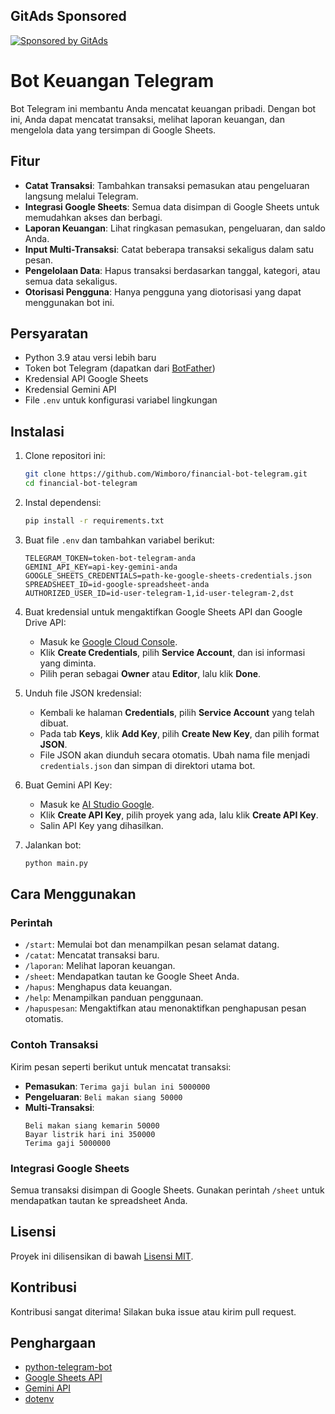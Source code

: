 <!-- GitAds-Verify: 8CMQPYZ1RVRFJ62GMPEM2EJBQ4F7K4NF -->
## GitAds Sponsored
[![Sponsored by GitAds](https://gitads.dev/v1/ad-serve?source=wimboro/financial-bot-telegram@github)](https://gitads.dev/v1/ad-track?source=wimboro/financial-bot-telegram@github)

# Bot Keuangan Telegram

Bot Telegram ini membantu Anda mencatat keuangan pribadi. Dengan bot ini, Anda dapat mencatat transaksi, melihat laporan keuangan, dan mengelola data yang tersimpan di Google Sheets.

## Fitur

- **Catat Transaksi**: Tambahkan transaksi pemasukan atau pengeluaran langsung melalui Telegram.
- **Integrasi Google Sheets**: Semua data disimpan di Google Sheets untuk memudahkan akses dan berbagi.
- **Laporan Keuangan**: Lihat ringkasan pemasukan, pengeluaran, dan saldo Anda.
- **Input Multi-Transaksi**: Catat beberapa transaksi sekaligus dalam satu pesan.
- **Pengelolaan Data**: Hapus transaksi berdasarkan tanggal, kategori, atau semua data sekaligus.
- **Otorisasi Pengguna**: Hanya pengguna yang diotorisasi yang dapat menggunakan bot ini.

## Persyaratan

- Python 3.9 atau versi lebih baru
- Token bot Telegram (dapatkan dari [BotFather](https://telegram.me/BotFather))
- Kredensial API Google Sheets
- Kredensial Gemini API
- File `.env` untuk konfigurasi variabel lingkungan

## Instalasi

1. Clone repositori ini:
   ```bash
   git clone https://github.com/Wimboro/financial-bot-telegram.git
   cd financial-bot-telegram
   ```

2. Instal dependensi:
   ```bash
   pip install -r requirements.txt
   ```

3. Buat file `.env` dan tambahkan variabel berikut:
   ```env
   TELEGRAM_TOKEN=token-bot-telegram-anda
   GEMINI_API_KEY=api-key-gemini-anda
   GOOGLE_SHEETS_CREDENTIALS=path-ke-google-sheets-credentials.json
   SPREADSHEET_ID=id-google-spreadsheet-anda
   AUTHORIZED_USER_ID=id-user-telegram-1,id-user-telegram-2,dst
   ```

4. Buat kredensial untuk mengaktifkan Google Sheets API dan Google Drive API:
   - Masuk ke [Google Cloud Console](https://console.cloud.google.com/apis/credentials).
   - Klik **Create Credentials**, pilih **Service Account**, dan isi informasi yang diminta.
   - Pilih peran sebagai **Owner** atau **Editor**, lalu klik **Done**.

5. Unduh file JSON kredensial:
   - Kembali ke halaman **Credentials**, pilih **Service Account** yang telah dibuat.
   - Pada tab **Keys**, klik **Add Key**, pilih **Create New Key**, dan pilih format **JSON**.
   - File JSON akan diunduh secara otomatis. Ubah nama file menjadi `credentials.json` dan simpan di direktori utama bot.

6. Buat Gemini API Key:
   - Masuk ke [AI Studio Google](https://aistudio.google.com/apikey).
   - Klik **Create API Key**, pilih proyek yang ada, lalu klik **Create API Key**.
   - Salin API Key yang dihasilkan.

7. Jalankan bot:
   ```bash
   python main.py
   ```

## Cara Menggunakan

### Perintah

- `/start`: Memulai bot dan menampilkan pesan selamat datang.
- `/catat`: Mencatat transaksi baru.
- `/laporan`: Melihat laporan keuangan.
- `/sheet`: Mendapatkan tautan ke Google Sheet Anda.
- `/hapus`: Menghapus data keuangan.
- `/help`: Menampilkan panduan penggunaan.
- `/hapuspesan`: Mengaktifkan atau menonaktifkan penghapusan pesan otomatis.

### Contoh Transaksi

Kirim pesan seperti berikut untuk mencatat transaksi:

- **Pemasukan**: `Terima gaji bulan ini 5000000`
- **Pengeluaran**: `Beli makan siang 50000`
- **Multi-Transaksi**:
  ```
  Beli makan siang kemarin 50000
  Bayar listrik hari ini 350000
  Terima gaji 5000000
  ```

### Integrasi Google Sheets

Semua transaksi disimpan di Google Sheets. Gunakan perintah `/sheet` untuk mendapatkan tautan ke spreadsheet Anda.

## Lisensi

Proyek ini dilisensikan di bawah [Lisensi MIT](LICENSE).

## Kontribusi

Kontribusi sangat diterima! Silakan buka issue atau kirim pull request.

## Penghargaan

- [python-telegram-bot](https://github.com/python-telegram-bot/python-telegram-bot)
- [Google Sheets API](https://developers.google.com/sheets/api)
- [Gemini API](https://developers.google.com/gemini)
- [dotenv](https://pypi.org/project/python-dotenv/)
